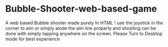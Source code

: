 # Bubble-Shooter-web-based-game
A web based Bubble shooter made purely In HTML ! 
use the joystick in the corner to aim or simply alode the aim line properly and shooting can be done with simply tapping anywhere on the screen.
Please Turn to Desktop mode for best experience
